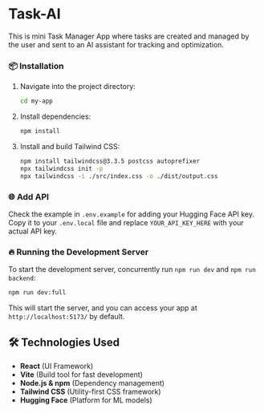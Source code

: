 # Task-AI

This is mini Task Manager App where tasks are created and managed by the user and sent to an AI assistant for tracking and optimization.

### 📦 Installation
1. Navigate into the project directory:
   ```sh
   cd my-app
   ```
2. Install dependencies:
   ```sh
   npm install
   ```
3. Install and build Tailwind CSS:
   ```sh
   npm install tailwindcss@3.3.5 postcss autoprefixer  
   npx tailwindcss init -p 
   npx tailwindcss -i ./src/index.css -o ./dist/output.css
   ```
### 🌐 Add API
Check the example in `.env.example` for adding your Hugging Face API key. Copy it to your `.env.local` file and replace `YOUR_API_KEY_HERE` with your actual API key.

### 🔥 Running the Development Server

To start the development server, concurrently run `npm run dev` and `npm run backend`:
```sh
npm run dev:full
```

This will start the server, and you can access your app at `http://localhost:5173/` by default.

## 🛠️ Technologies Used
- **React** (UI Framework)
- **Vite** (Build tool for fast development)
- **Node.js & npm** (Dependency management)
- **Tailwind CSS** (Utility-first CSS framework)
- **Hugging Face** (Platform for ML models)

